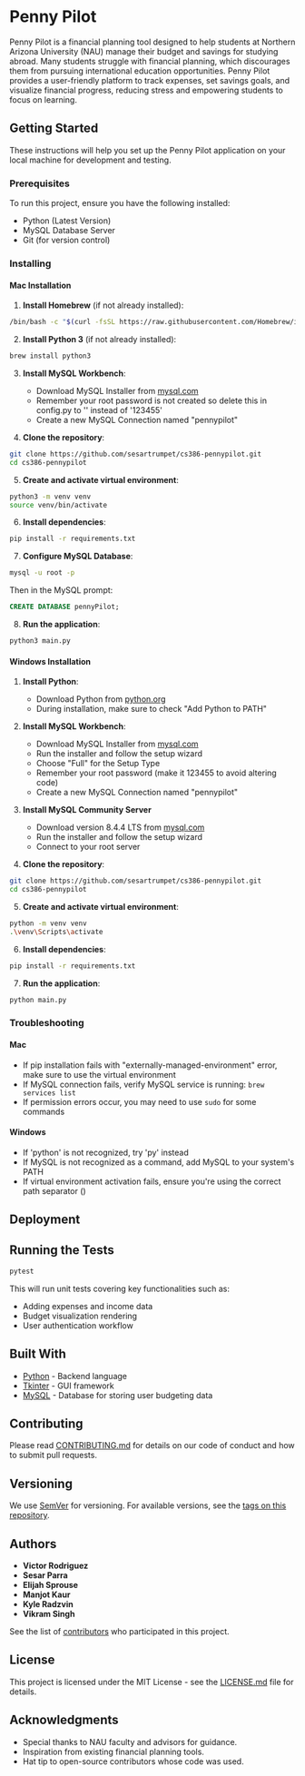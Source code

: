 # Penny Pilot

Penny Pilot is a financial planning tool designed to help students at Northern Arizona University (NAU) manage their budget and savings for studying abroad. Many students struggle with financial planning, which discourages them from pursuing international education opportunities. Penny Pilot provides a user-friendly platform to track expenses, set savings goals, and visualize financial progress, reducing stress and empowering students to focus on learning.

## Getting Started

These instructions will help you set up the Penny Pilot application on your local machine for development and testing.

### Prerequisites

To run this project, ensure you have the following installed:
- Python (Latest Version)
- MySQL Database Server
- Git (for version control)

### Installing

#### Mac Installation

1. **Install Homebrew** (if not already installed):
```bash
/bin/bash -c "$(curl -fsSL https://raw.githubusercontent.com/Homebrew/install/HEAD/install.sh)"
```

2. **Install Python 3** (if not already installed):
```bash
brew install python3
```

3. **Install MySQL Workbench**:
   - Download MySQL Installer from [mysql.com](https://dev.mysql.com/downloads/workbench/)
   - Remember your root password is not created so delete this in config.py to
      '' instead of '123455'
   - Create a new MySQL Connection named "pennypilot"

4. **Clone the repository**:
```bash
git clone https://github.com/sesartrumpet/cs386-pennypilot.git
cd cs386-pennypilot
```

5. **Create and activate virtual environment**:
```bash
python3 -m venv venv
source venv/bin/activate
```

6. **Install dependencies**:
```bash
pip install -r requirements.txt
```

7. **Configure MySQL Database**:
```bash
mysql -u root -p
```
Then in the MySQL prompt:
```sql
CREATE DATABASE pennyPilot;
```

8. **Run the application**:
```bash
python3 main.py
```

#### Windows Installation

1. **Install Python**:
   - Download Python from [python.org](https://www.python.org/downloads/)
   - During installation, make sure to check "Add Python to PATH"

2. **Install MySQL Workbench**:
   - Download MySQL Installer from [mysql.com](https://dev.mysql.com/downloads/installer/)
   - Run the installer and follow the setup wizard
   - Choose "Full" for the Setup Type
   - Remember your root password (make it 123455 to avoid altering code)
   - Create a new MySQL Connection named "pennypilot"

3. **Install MySQL Community Server**
   - Download version 8.4.4 LTS from [mysql.com](https://dev.mysql.com/downloads/mysql/)
   - Run the installer and follow the setup wizard
   - Connect to your root server

4. **Clone the repository**:
```bash
git clone https://github.com/sesartrumpet/cs386-pennypilot.git
cd cs386-pennypilot
```

5. **Create and activate virtual environment**:
```bash
python -m venv venv
.\venv\Scripts\activate
```

6. **Install dependencies**:
```bash
pip install -r requirements.txt
```

7. **Run the application**:
```bash
python main.py
```

### Troubleshooting

#### Mac
- If pip installation fails with "externally-managed-environment" error, make sure to use the virtual environment
- If MySQL connection fails, verify MySQL service is running: `brew services list`
- If permission errors occur, you may need to use `sudo` for some commands

#### Windows
- If 'python' is not recognized, try 'py' instead
- If MySQL is not recognized as a command, add MySQL to your system's PATH
- If virtual environment activation fails, ensure you're using the correct path separator (\)

## Deployment

## Running the Tests

```bash
pytest
```

This will run unit tests covering key functionalities such as:
- Adding expenses and income data
- Budget visualization rendering
- User authentication workflow

## Built With

* [Python](https://www.python.org/) - Backend language
* [Tkinter](https://docs.python.org/3/library/tkinter.html) - GUI framework
* [MySQL](https://www.mysql.com/) - Database for storing user budgeting data

## Contributing

Please read [CONTRIBUTING.md](https://github.com/sesartrumpet/cs386-pennypilot/blob/main/CONTRIBUTING.md) for details on our code of conduct and how to submit pull requests.

## Versioning

We use [SemVer](http://semver.org/) for versioning. For available versions, see the [tags on this repository](https://github.com/sesartrumpet/cs386-pennypilot/tags).

## Authors

* **Victor Rodriguez**
* **Sesar Parra**
* **Elijah Sprouse**
* **Manjot Kaur**
* **Kyle Radzvin**
* **Vikram Singh**

See the list of [contributors](https://github.com/sesartrumpet/cs386-pennypilot/graphs/contributors) who participated in this project.

## License

This project is licensed under the MIT License - see the [LICENSE.md](LICENSE.md) file for details.

## Acknowledgments

* Special thanks to NAU faculty and advisors for guidance.
* Inspiration from existing financial planning tools.
* Hat tip to open-source contributors whose code was used.

